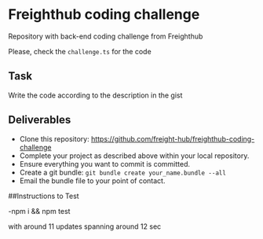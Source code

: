 # Freighthub coding challenge
Repository with back-end coding challenge from Freighthub

Please, check the `challenge.ts` for the code

## Task
Write the code according to the description in the gist

## Deliverables

- Clone this repository: https://github.com/freight-hub/freighthub-coding-challenge
- Complete your project as described above within your local repository.
- Ensure everything you want to commit is committed.
- Create a git bundle: `git bundle create your_name.bundle --all`
- Email the bundle file to your point of contact.


##Instructions to Test

-npm i && npm test

with around 11 updates spanning around 12 sec
